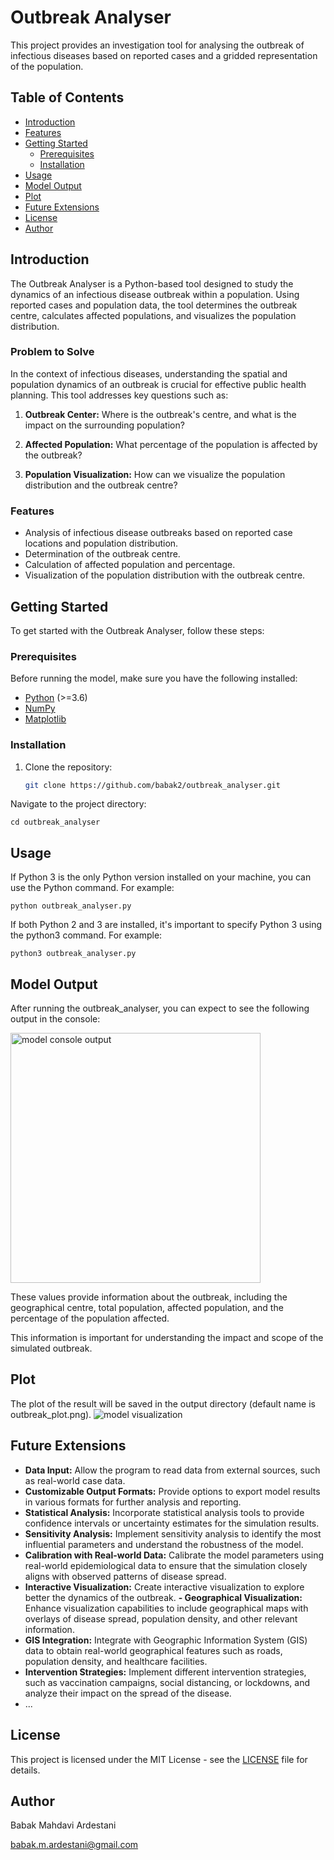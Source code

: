 # Outbreak Analyser

This project provides an investigation tool for analysing the outbreak of infectious diseases based on reported cases and a gridded representation of the population.

## Table of Contents

- [Introduction](#introduction)
- [Features](#features)
- [Getting Started](#getting-started)
  - [Prerequisites](#prerequisites)
  - [Installation](#installation)
- [Usage](#usage)
- [Model Output](#model-output) 
- [Plot](#plot)
- [Future Extensions](#future-extensions)
- [License](#license)
- [Author](#Author)

## Introduction

The Outbreak Analyser is a Python-based tool designed to study the dynamics of an infectious disease outbreak within a population. Using reported cases and population data, the tool determines the outbreak centre, calculates affected populations, and visualizes the population distribution.

### Problem to Solve

In the context of infectious diseases, understanding the spatial and population dynamics of an outbreak is crucial for effective public health planning. This tool addresses key questions such as:

1. **Outbreak Center:** Where is the outbreak's centre, and what is the impact on the surrounding population?

2. **Affected Population:** What percentage of the population is affected by the outbreak?

3. **Population Visualization:** How can we visualize the population distribution and the outbreak centre?

### Features

- Analysis of infectious disease outbreaks based on reported case locations and population distribution.
- Determination of the outbreak centre.
- Calculation of affected population and percentage.
- Visualization of the population distribution with the outbreak centre.


## Getting Started

To get started with the Outbreak Analyser, follow these steps:

### Prerequisites

Before running the model, make sure you have the following installed:

- [Python](https://www.python.org/) (>=3.6)
- [NumPy](https://numpy.org/)
- [Matplotlib](https://matplotlib.org/)

### Installation

1. Clone the repository:

   ```bash
   git clone https://github.com/babak2/outbreak_analyser.git

Navigate to the project directory:

`cd outbreak_analyser`

## Usage

If Python 3 is the only Python version installed on your machine, you can use the Python command. For example:

```python outbreak_analyser.py ```

If both Python 2 and 3 are installed, it's important to specify Python 3 using the python3 command. For example:


```python3 outbreak_analyser.py ```


## Model Output

After running the outbreak_analyser, you can expect to see the following output in the console:

<img src="./images/console-output.png" alt="model console output" width="400"/>


These values provide information about the outbreak, including the geographical centre, total population, affected population, and the percentage of the population affected. 

This information is important for understanding the impact and scope of the simulated outbreak.


## Plot

The plot of the result will be saved in the output directory (default name is outbreak_plot.png). 
![model visualization](./images/outbreak_plot.png)

## Future Extensions

- **Data Input:** Allow the program to read data from external sources, such as real-world case data.
- **Customizable Output Formats:** Provide options to export model results in various formats for further analysis and reporting.
- **Statistical Analysis:** Incorporate statistical analysis tools to provide confidence intervals or uncertainty estimates for the simulation results.
- **Sensitivity Analysis:** Implement sensitivity analysis to identify the most influential parameters and understand the robustness of the model.
- **Calibration with Real-world Data:** Calibrate the model parameters using real-world epidemiological data to ensure that the simulation closely aligns with observed patterns of disease spread.
- **Interactive Visualization:** Create interactive visualization to explore better the dynamics of the outbreak.
**- Geographical Visualization:** Enhance visualization capabilities to include geographical maps with overlays of disease spread, population density, and other relevant information. 
- **GIS Integration:** Integrate with Geographic Information System (GIS) data to obtain real-world geographical features such as roads, population density, and healthcare facilities.
- **Intervention Strategies:** Implement different intervention strategies, such as vaccination campaigns, social distancing, or lockdowns, and analyze their impact on the spread of the disease.
- ...

## License

This project is licensed under the MIT License - see the [LICENSE](LICENSE) file for details.


## Author 

Babak Mahdavi Ardestani

babak.m.ardestani@gmail.com

